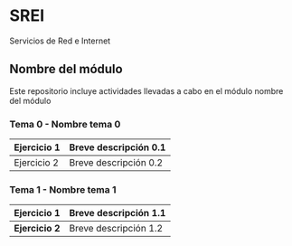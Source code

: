 # SREI

Servicios de Red e Internet

## Nombre del módulo
Este repositorio incluye actividades llevadas a cabo en el módulo nombre del módulo

### Tema 0 - Nombre tema 0

| Ejercicio 1 | Breve descripción 0.1 |
| ----------- | --------------------- |
| Ejercicio 2 | Breve descripción 0.2 |

### Tema 1 - Nombre tema 1

| **Ejercicio 1** | Breve descripción 1.1 |
| ----------- | --------------------- |
| **Ejercicio 2** | Breve descripción 1.2 |